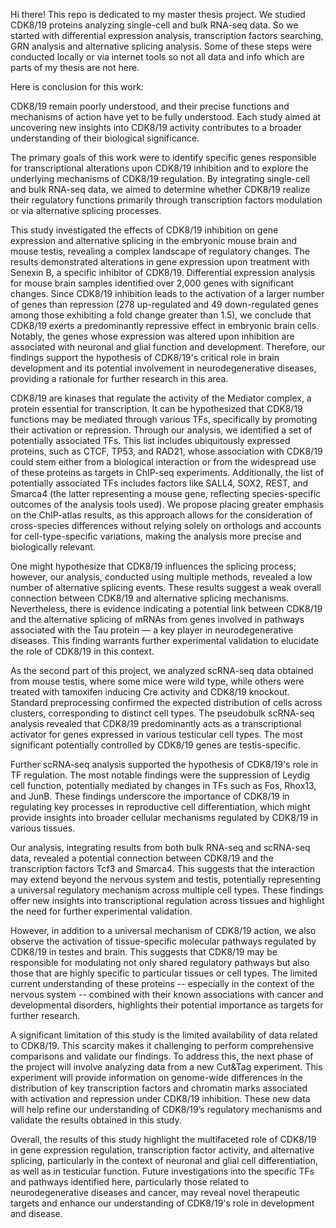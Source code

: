 Hi there!
This repo is dedicated to my master thesis project. We studied CDK8/19 proteins analyzing single-cell and bulk RNA-seq data.
So we started with differential expression analysis, transcription factors searching, GRN analysis and alternative splicing analysis. Some of these steps were conducted locally or via internet tools so not all data and info  which are parts of my thesis are not here.


Here is conclusion for this work:

CDK8/19 remain poorly understood, and their precise functions and mechanisms of action have yet to be fully understood. Each study aimed at uncovering new insights into CDK8/19 activity contributes to a broader understanding of their biological significance.

The primary goals of this work were to identify specific genes responsible for transcriptional alterations upon CDK8/19 inhibition and to explore the underlying mechanisms of CDK8/19 regulation. By integrating single-cell and bulk RNA-seq data, we aimed to determine whether CDK8/19 realize their regulatory functions primarily through transcription factors modulation or via alternative splicing processes. 

This study investigated the effects of CDK8/19 inhibition on gene expression and alternative splicing in the embryonic mouse brain and mouse testis, revealing a complex landscape of regulatory changes. The results demonstrated alterations in gene expression upon treatment with Senexin B, a specific inhibitor of CDK8/19. Differential expression analysis for mouse brain samples identified over 2,000 genes with significant changes. Since CDK8/19 inhibition leads to the activation of a larger number of genes than repression (278 up-regulated and 49 down-regulated genes among those exhibiting a fold change greater than 1.5), we conclude that CDK8/19 exerts a predominantly repressive effect in embryonic brain cells. Notably, the genes whose expression was altered upon inhibition are associated with neuronal and glial function and development. Therefore, our findings support the hypothesis of CDK8/19's critical role in brain development and its potential involvement in neurodegenerative diseases, providing a rationale for further research in this area.

CDK8/19 are kinases that regulate the activity of the Mediator complex, a protein essential for transcription. It can be hypothesized that CDK8/19 functions may be mediated through various TFs, specifically by promoting their activation or repression. Through our analysis, we identified a set of potentially associated TFs. This list includes ubiquitously expressed proteins, such as CTCF, TP53, and RAD21, whose association with CDK8/19 could stem either from a biological interaction or from the widespread use of these proteins as targets in ChIP-seq experiments. Additionally, the list of potentially associated TFs includes factors like SALL4, SOX2, REST, and Smarca4 (the latter representing a mouse gene, reflecting species-specific outcomes of the analysis tools used). We propose placing greater emphasis on the ChIP-atlas results, as this approach allows for the consideration of cross-species differences without relying solely on orthologs and accounts for cell-type-specific variations, making the analysis more precise and biologically relevant.

One might hypothesize that CDK8/19 influences the splicing process; however, our analysis, conducted using multiple methods, revealed a low number of alternative splicing events. These results suggest a weak overall connection between CDK8/19 and alternative splicing mechanisms. Nevertheless, there is evidence indicating a potential link between CDK8/19 and the alternative splicing of mRNAs from genes involved in pathways associated with the Tau protein — a key player in neurodegenerative diseases. This finding warrants further experimental validation to elucidate the role of CDK8/19 in this context.

As the second part of this project, we analyzed scRNA-seq data obtained from mouse testis, where some mice were wild type, while others were treated with tamoxifen inducing Cre activity and CDK8/19 knockout. Standard preprocessing confirmed the expected distribution of cells across clusters, corresponding to distinct cell types. The pseudobulk scRNA-seq analysis revealed that CDK8/19 predominantly acts as a transcriptional activator for genes expressed in various testicular cell types. The most significant potentially controlled by CDK8/19 genes are testis-specific.

Further scRNA-seq analysis supported the hypothesis of CDK8/19's role in TF regulation. The most notable findings were the suppression of Leydig cell function, potentially mediated by changes in TFs such as Fos, Rhox13, and JunB. These findings underscore the importance of CDK8/19 in regulating key processes in reproductive cell differentiation, which might provide insights into broader cellular mechanisms regulated by CDK8/19 in various tissues. 

Our analysis, integrating results from both bulk RNA-seq and scRNA-seq data, revealed a potential connection between CDK8/19 and the transcription factors Tcf3 and Smarca4. This suggests that the interaction may extend beyond the nervous system and testis, potentially representing a universal regulatory mechanism across multiple cell types. These findings offer new insights into transcriptional regulation across tissues and highlight the need for further experimental validation.

However, in addition to a universal mechanism of CDK8/19 action, we also observe the activation of tissue-specific molecular pathways regulated by CDK8/19 in testes and brain. This suggests that CDK8/19 may be responsible for modulating not only shared regulatory pathways but also those that are highly specific to particular tissues or cell types. The limited current understanding of these proteins -- especially in the context of the nervous system -- combined with their known associations with cancer and developmental disorders, highlights their potential importance as targets for further research.

A significant limitation of this study is the limited availability of data related to CDK8/19. This scarcity makes it challenging to perform comprehensive comparisons and validate our findings. To address this, the next phase of the project will involve analyzing data from a new Cut\&Tag experiment. This experiment will provide information on genome-wide differences in the distribution of key transcription factors and chromatin marks associated with activation and repression under CDK8/19 inhibition. These new data will help refine our understanding of CDK8/19’s regulatory mechanisms and validate the results obtained in this study.

Overall, the results of this study highlight the multifaceted role of CDK8/19 in gene expression regulation, transcription factor activity, and alternative splicing, particularly in the context of neuronal and glial cell differentiation, as well as in testicular function. Future investigations into the specific TFs and pathways identified here, particularly those related to neurodegenerative diseases and cancer, may reveal novel therapeutic targets and enhance our understanding of CDK8/19's role in development and disease.
